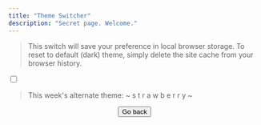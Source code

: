 ```yaml
---
title: "Theme Switcher"
description: "Secret page. Welcome."
---
```

> This switch will save your preference in local browser storage. To reset to default (dark) theme, simply delete the site cache from your browser history.

<div class="theme-switch-wrapper">
    <label style="margin: auto;" class="theme-switch" for="checkbox">
        <input type="checkbox" id="checkbox" alt="Enabled"/>
            <div class="slider round"></div>
        </label>
</div>   


> This week's alternate theme: ~ s t r a w b e r r y ~

<div style="text-align: center;">

<button onclick="history.back()" class="irevamp-mx-auto intro-about bold600 uppercase pagenotfound-button" style="">Go back</button>

</div>

